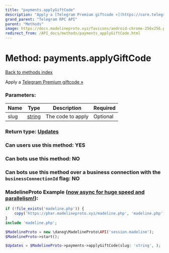 ```yaml
---
title: "payments.applyGiftCode"
description: "Apply a [Telegram Premium giftcode »](https://core.telegram.org/api/giveaways)"
grand_parent: "Telegram RPC API"
parent: "Methods"
image: https://docs.madelineproto.xyz/favicons/android-chrome-256x256.png
redirect_from: /API_docs/methods/payments_applyGiftCode.html
---
```

# Method: payments.applyGiftCode
[Back to methods index](index.html)



Apply a [Telegram Premium giftcode »](https://core.telegram.org/api/giveaways)

### Parameters:

| Name     |    Type       | Description | Required |
|----------|---------------|-------------|----------|
|slug|[string](/API_docs/types/string.html) | The code to apply | Optional|


### Return type: [Updates](/API_docs/types/Updates.html)

### Can users use this method: **YES**


### Can bots use this method: **NO**


### Can bots use this method over a business connection with the `businessConnectionId` flag: **NO**


### MadelineProto Example ([now async for huge speed and parallelism!](https://docs.madelineproto.xyz/docs/ASYNC.html)):


```php
if (!file_exists('madeline.php')) {
    copy('https://phar.madelineproto.xyz/madeline.php', 'madeline.php');
}
include 'madeline.php';

$MadelineProto = new \danog\MadelineProto\API('session.madeline');
$MadelineProto->start();

$Updates = $MadelineProto->payments->applyGiftCode(slug: 'string', );
```

